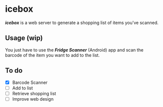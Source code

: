 # icebox

**_icebox_** is a web server to generate a
shopping list of items you've scanned. 

## Usage (wip)

You just have to use the 
**_Fridge Scanner_** (Android) app and scan
the barcode of the item you want to add to the
list.

## To do

- [x] Barcode Scanner 
- [ ] Add to list
- [ ] Retrieve shopping list
- [ ] Improve web design